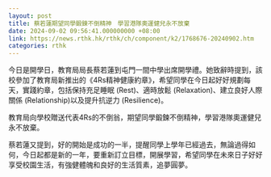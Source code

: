 ```yaml
---
layout: post
title: 蔡若蓮期望同學鍛鍊不倒精神　學習港隊奧運健兒永不放棄
date: 2024-09-02 09:56:41.000000000 +08:00
link: https://news.rthk.hk/rthk/ch/component/k2/1768676-20240902.htm
categories: rthk
---
```


今日是開學日，教育局局長蔡若蓮到屯門一間中學出席開學禮。她致辭時提到，該校參加了教育局新推出的《4Rs精神健康約章》，希望同學在今日起好好規劃每天，實踐約章，包括保持充足睡眠 (Rest)、適時放鬆 (Relaxation)、建立良好人際關係 (Relationship)以及提升抗逆力 (Resilience)。

教育局向學校贈送代表4Rs的不倒翁，期望同學鍛鍊不倒精神，學習港隊奧運健兒永不放棄。

蔡若蓮又提到，好的開始是成功的一半，提醒同學上學年已經過去，無論過得如何，今日起都是新的一年，要重新訂立目標，開展學習，希望同學在未來日子好好享受校園生活，有強健體魄和良好的生活質素，追夢圓夢。
